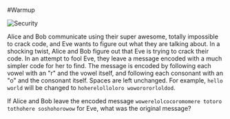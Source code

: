 #Warmup

![Security](https://imgs.xkcd.com/comics/security.png)

Alice and Bob communicate using their super awesome, totally impossible to crack code, and Eve wants to figure out what they are talking about. In a shocking twist, Alice and Bob figure out that Eve is trying to crack their code. In an attempt to fool Eve, they leave a message encoded with a much simpler code for her to find. The message is encoded by following each vowel with an "r" and the vowel itself, and following each consonant with an "o" and the consonant itself. Spaces are left unchanged. For example, `hello world` will be changed to `hoherelolloloro woworororloldod`.

If Alice and Bob leave the encoded message `wowerelolcocoromomere totoro tothohere soshohorowow` for Eve, what was the original message?
